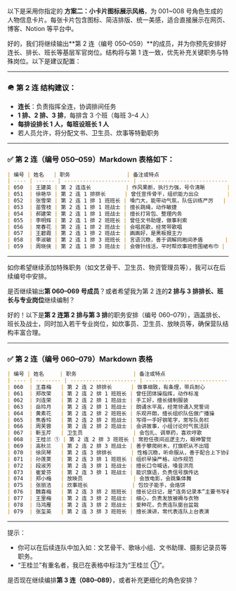 以下是采用你指定的 **方案二：小卡片图标展示风格**，为 001~008 号角色生成的人物信息卡片。每张卡片包含图标、简洁排版、统一美感，适合直接展示在网页、博客、Notion 等平台中。

好的，我们将继续输出**第 2 连（编号 050–059）**的成员，并为你预先安排好连长、排长、班长等基层军官岗位。结构将与第 1 连一致，优先补充关键职务与特殊岗位。以下是建议配置：

---

### 🪖 第 2 连 结构建议：

- **连长**：负责指挥全连，协调排间任务
- **1 排、2 排、3 排**，每排含 3 个班（每班 3–4 人）
- **每排设排长 1 人，每班设班长 1 人**
- 若人员允许，将分配文书、卫生员、炊事等特勤职务

---

### ✅ 第 2 连（编号 050–059）Markdown 表格如下：

```markdown
| 编号 | 姓名   | 职务                  | 备注或特点                         |
| ---- | ------ | --------------------- | ---------------------------------- |
| 050  | 王建英 | 第 2 连连长           | 作风果断，执行力强，号令清晰       |
| 051  | 徐艳华 | 第 2 连 1 排排长      | 曾任宣传骨干，组织能力出众         |
| 052  | 张雪荣 | 第 2 连 1 排 1 班班长 | 嗓门大，能带动气氛，队伍训练严厉   |
| 053  | 苗雪枝 | 第 2 连 1 排 1 班战士 | 擅长跳绳，动作敏捷                 |
| 054  | 郝建荣 | 第 2 连 1 排 1 班战士 | 擅长打背包、整理内务               |
| 055  | 李明辉 | 第 2 连 1 排 2 班班长 | 曾任文书助理，做事利索             |
| 056  | 常春花 | 第 2 连 1 排 2 班战士 | 会唱民歌，经常带歌唱               |
| 057  | 王碧霞 | 第 2 连 1 排 2 班战士 | 画画好，是黑板报主力               |
| 058  | 李淑敏 | 第 2 连 1 排 3 班班长 | 言语沉稳，善于调解同袍间矛盾       |
| 059  | 周晓侠 | 第 2 连 1 排 3 班战士 | 会做针线活，平时帮炊事班修围裙布巾 |
```

---

如你希望继续添加特殊职务（如文艺骨干、卫生员、物资管理员等），我可以在后续编号中安排。

是否继续输出**第 060–069 号成员**？或者希望我为第 2 连的**2 排与 3 排排长、班长与专业岗位**继续编制？

好的！以下是**第 2 连第 2 排与第 3 排**的职务安排（编号 060–079），涵盖排长、班长及战士，同时加入若干专业岗位，如炊事员、卫生员、放映员等，确保营队结构丰富合理。

---

### ✅ 第 2 连（编号 060–079）Markdown 表格

```markdown
| 编号 | 姓名     | 职务                  | 备注或特点                           |
| ---- | -------- | --------------------- | ------------------------------------ |
| 060  | 王喜梅   | 第 2 连 2 排排长      | 做事细致，有条理，带兵耐心           |
| 061  | 郑改荣   | 第 2 连 2 排 1 班班长 | 曾任团体操指挥，动作标准             |
| 062  | 刘连荣   | 第 2 连 2 排 1 班战士 | 手工好，擅长缝制服装                 |
| 063  | 岳玲月   | 第 2 连 2 排 1 班战士 | 朗诵水平高，经常领诵入党誓词         |
| 064  | 黄素花   | 第 2 连 2 排 2 班班长 | 乐观开朗，擅长组织队伍做广播操       |
| 065  | 焦香玲   | 第 2 连 2 排 2 班战士 | 写得一手好钢笔字，常写队务栏         |
| 066  | 周芙蓉   | 第 2 连 2 排 2 班战士 | 会讲故事，小组讨论时气氛活跃         |
| 067  | 靳玉芹   | 卫生员                | 会包扎、调草药，喜欢哼歌             |
| 068  | 王桂兰 ① | 第 2 连 2 排 3 班班长 | 常担任夜间巡逻主力，眼神警觉         |
| 069  | 高秋兰   | 第 2 连 2 排 3 班战士 | 善于攀爬树木，打旗帜从不出错         |
| 070  | 徐凤琴   | 第 2 连 3 排排长      | 性格沉稳，听命服从，善于配合上下协调 |
| 071  | 孙莲荚   | 第 2 连 3 排 1 班班长 | 组织早操严格，动作规范               |
| 072  | 段淑芳   | 第 2 连 3 排 1 班战士 | 擅长口令喊话，嗓音洪亮               |
| 073  | 崔爱芬   | 第 2 连 3 排 1 班战士 | 能识旗语，负责信号旗传达             |
| 074  | 郑小梅   | 放映员                | 会放电影，会跳集体舞                 |
| 075  | 张丽洁   | 炊事班长              | 包饺子能手，会烙饼                   |
| 076  | 魏喜梅   | 第 2 连 3 排 2 班班长 | 擅长记日记，是“连务记录本”主要书写者 |
| 077  | 王里梅   | 第 2 连 3 排 2 班战士 | 细心，负责发放被褥与衣物             |
| 078  | 马鸿雁   | 第 2 连 3 排 2 班战士 | 爱种花，负责连队窗台盆栽             |
| 079  | 张玺英   | 第 2 连 3 排 3 班班长 | 擅长演讲，常代表连队上台表演         |
```

---

提示：

- 你可以在后续连队中加入如：文艺骨干、歌咏小组、文书助理、摄影记录员等职务。
- “王桂兰”有重名者，我已在表格中标注为“王桂兰 ①”。

是否现在继续编排**第 3 连（080–089）**，或者补充更细化的角色安排？
